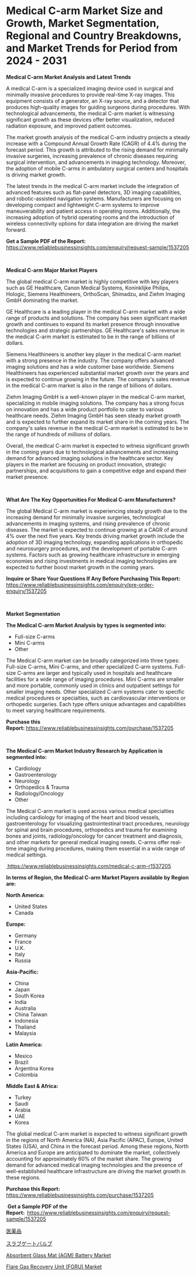 <p><h1>Medical C-arm Market Size and Growth, Market Segmentation, Regional and Country Breakdowns, and Market Trends for Period from 2024 -  2031</h1></p><p><strong>Medical C-arm Market Analysis and Latest Trends</strong></p>
<p><p>A medical C-arm is a specialized imaging device used in surgical and minimally invasive procedures to provide real-time X-ray images. This equipment consists of a generator, an X-ray source, and a detector that produces high-quality images for guiding surgeons during procedures. With technological advancements, the medical C-arm market is witnessing significant growth as these devices offer better visualization, reduced radiation exposure, and improved patient outcomes.</p><p>The market growth analysis of the medical C-arm industry projects a steady increase with a Compound Annual Growth Rate (CAGR) of 4.4% during the forecast period. This growth is attributed to the rising demand for minimally invasive surgeries, increasing prevalence of chronic diseases requiring surgical intervention, and advancements in imaging technology. Moreover, the adoption of mobile C-arms in ambulatory surgical centers and hospitals is driving market growth.</p><p>The latest trends in the medical C-arm market include the integration of advanced features such as flat-panel detectors, 3D imaging capabilities, and robotic-assisted navigation systems. Manufacturers are focusing on developing compact and lightweight C-arm systems to improve maneuverability and patient access in operating rooms. Additionally, the increasing adoption of hybrid operating rooms and the introduction of wireless connectivity options for data integration are driving the market forward.</p></p>
<p><strong>Get a Sample PDF of the Report:&nbsp;</strong> <a href="https://www.reliablebusinessinsights.com/enquiry/request-sample/1537205">https://www.reliablebusinessinsights.com/enquiry/request-sample/1537205</a></p>
<p>&nbsp;</p>
<p><strong>Medical C-arm Major Market Players</strong></p>
<p><p>The global medical C-arm market is highly competitive with key players such as GE Healthcare, Canon Medical Systems, Koninklijke Philips, Hologic, Siemens Healthineers, OrthoScan, Shimadzu, and Ziehm Imaging GmbH dominating the market.</p><p>GE Healthcare is a leading player in the medical C-arm market with a wide range of products and solutions. The company has seen significant market growth and continues to expand its market presence through innovative technologies and strategic partnerships. GE Healthcare's sales revenue in the medical C-arm market is estimated to be in the range of billions of dollars.</p><p>Siemens Healthineers is another key player in the medical C-arm market with a strong presence in the industry. The company offers advanced imaging solutions and has a wide customer base worldwide. Siemens Healthineers has experienced substantial market growth over the years and is expected to continue growing in the future. The company's sales revenue in the medical C-arm market is also in the range of billions of dollars.</p><p>Ziehm Imaging GmbH is a well-known player in the medical C-arm market, specializing in mobile imaging solutions. The company has a strong focus on innovation and has a wide product portfolio to cater to various healthcare needs. Ziehm Imaging GmbH has seen steady market growth and is expected to further expand its market share in the coming years. The company's sales revenue in the medical C-arm market is estimated to be in the range of hundreds of millions of dollars.</p><p>Overall, the medical C-arm market is expected to witness significant growth in the coming years due to technological advancements and increasing demand for advanced imaging solutions in the healthcare sector. Key players in the market are focusing on product innovation, strategic partnerships, and acquisitions to gain a competitive edge and expand their market presence.</p></p>
<p>&nbsp;</p>
<p><strong>What Are The Key Opportunities For Medical C-arm Manufacturers?</strong></p>
<p><p>The global Medical C-arm market is experiencing steady growth due to the increasing demand for minimally invasive surgeries, technological advancements in imaging systems, and rising prevalence of chronic diseases. The market is expected to continue growing at a CAGR of around 4% over the next five years. Key trends driving market growth include the adoption of 3D imaging technology, expanding applications in orthopedic and neurosurgery procedures, and the development of portable C-arm systems. Factors such as growing healthcare infrastructure in emerging economies and rising investments in medical imaging technologies are expected to further boost market growth in the coming years.</p></p>
<p><strong>Inquire or Share Your Questions If Any Before Purchasing This Report:</strong> <a href="https://www.reliablebusinessinsights.com/enquiry/pre-order-enquiry/1537205">https://www.reliablebusinessinsights.com/enquiry/pre-order-enquiry/1537205</a></p>
<p>&nbsp;</p>
<p><strong>Market Segmentation</strong></p>
<p><strong>The Medical C-arm Market Analysis by types is segmented into:</strong></p>
<p><ul><li>Full-size C-arms</li><li>Mini C-arms</li><li>Other</li></ul></p>
<p><p>The Medical C-arm market can be broadly categorized into three types: Full-size C-arms, Mini C-arms, and other specialized C-arm systems. Full-size C-arms are larger and typically used in hospitals and healthcare facilities for a wide range of imaging procedures. Mini C-arms are smaller and more portable, commonly used in clinics and outpatient settings for smaller imaging needs. Other specialized C-arm systems cater to specific medical procedures or specialties, such as cardiovascular interventions or orthopedic surgeries. Each type offers unique advantages and capabilities to meet varying healthcare requirements.</p></p>
<p><strong>Purchase this Report:&nbsp;</strong><a href="https://www.reliablebusinessinsights.com/purchase/1537205">https://www.reliablebusinessinsights.com/purchase/1537205</a></p>
<p>&nbsp;</p>
<p><strong>The Medical C-arm Market Industry Research by Application is segmented into:</strong></p>
<p><ul><li>Cardiology</li><li>Gastroenterology</li><li>Neurology</li><li>Orthopedics & Trauma</li><li>Radiology/Oncology</li><li>Other</li></ul></p>
<p><p>The Medical C-arm market is used across various medical specialties including cardiology for imaging of the heart and blood vessels, gastroenterology for visualizing gastrointestinal tract procedures, neurology for spinal and brain procedures, orthopedics and trauma for examining bones and joints, radiology/oncology for cancer treatment and diagnosis, and other markets for general medical imaging needs. C-arms offer real-time imaging during procedures, making them essential in a wide range of medical settings.</p></p>
<p><a href="https://www.reliablebusinessinsights.com/medical-c-arm-r1537205">&nbsp;https://www.reliablebusinessinsights.com/medical-c-arm-r1537205</a></p>
<p><strong>In terms of Region, the Medical C-arm Market Players available by Region are:</strong></p>
<p>
    <p> <strong> North America: </strong>
        <ul>
            <li>United States</li>
            <li>Canada</li>
        </ul>
        </p> 
    <p> <strong> Europe: </strong>
        <ul>
            <li>Germany</li>
            <li>France</li>
            <li>U.K.</li>
            <li>Italy</li>
            <li>Russia</li>
        </ul>
        </p> 
    <p> <strong> Asia-Pacific: </strong>
        <ul>
            <li>China</li>
            <li>Japan</li>
            <li>South Korea</li>
            <li>India</li>
            <li>Australia</li>
            <li>China Taiwan</li>
            <li>Indonesia</li>
            <li>Thailand</li>
            <li>Malaysia</li>
        </ul>
        </p> 
    <p> <strong> Latin America: </strong>
        <ul>
            <li>Mexico</li>
            <li>Brazil</li>
            <li>Argentina Korea</li>
            <li>Colombia</li>
        </ul>
        </p> 
    <p> <strong> Middle East & Africa: </strong>
        <ul>
            <li>Turkey</li>
            <li>Saudi</li>
            <li>Arabia</li>
            <li>UAE</li>
            <li>Korea</li>
        </ul>
    </p>
    </p>
<p><p>The global medical C-arm market is expected to witness significant growth in the regions of North America (NA), Asia Pacific (APAC), Europe, United States (USA), and China in the forecast period. Among these regions, North America and Europe are anticipated to dominate the market, collectively accounting for approximately 60% of the market share. The growing demand for advanced medical imaging technologies and the presence of well-established healthcare infrastructure are driving the market growth in these regions.</p></p>
<p><strong>Purchase this Report: </strong><a href="https://www.reliablebusinessinsights.com/purchase/1537205">https://www.reliablebusinessinsights.com/purchase/1537205</a></p>
<p>&nbsp;<strong>Get a Sample PDF of the Report:&nbsp;&nbsp;</strong><a href="https://www.reliablebusinessinsights.com/enquiry/request-sample/1537205">https://www.reliablebusinessinsights.com/enquiry/request-sample/1537205</a></p>
<p><strong></strong></p>
<p><p><a href="https://github.com/NikitaBruen/Market-Research-Report-List-1/blob/main/3741863169349.md">医薬品</a></p><p><a href="https://github.com/mm14022023/Market-Research-Report-List-2/blob/main/2490187169348.md">スラブゲートバルブ</a></p><p><a href="https://github.com/niyotibauri9/Market-Research-Report-List-1/blob/main/absorbent-glass-mat-agm-battery-market.md">Absorbent Glass Mat (AGM) Battery Market</a></p><p><a href="https://github.com/ajiariaa/Market-Research-Report-List-1/blob/main/flare-gas-recovery-unit-fgru-market.md">Flare Gas Recovery Unit (FGRU) Market</a></p></p>